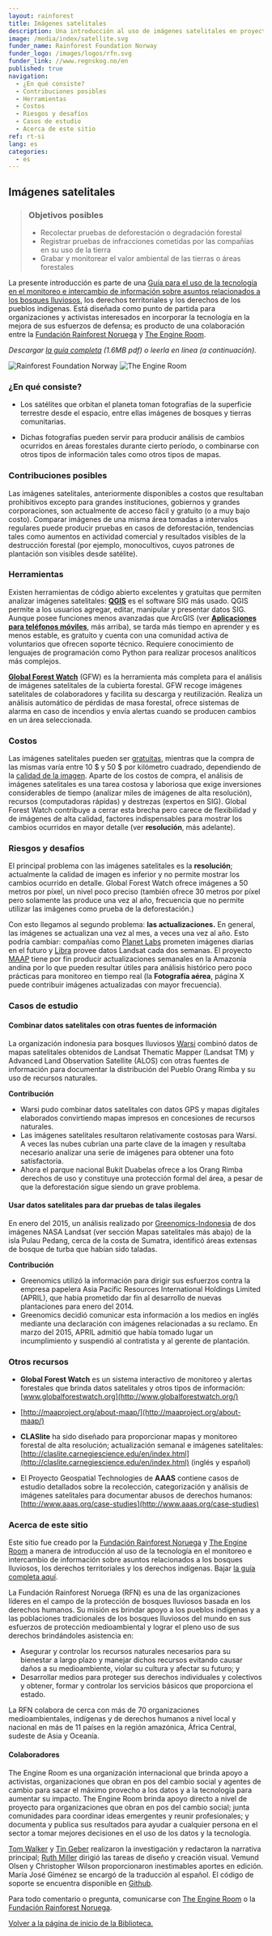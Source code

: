 ```yaml
---
layout: rainforest
title: Imágenes satelitales
description: Una introducción al uso de imágenes satelitales en proyectos relacionados a bosques lluviosos para analizar cambios ocurridos en un área forestal durante un período determinado, o generar pruebas de deforestación, tendencias tales como aumentos en actividad comercial o resultados visibles de la degradación forestal . <p>Parte del informe <a href="/rainforest-tech">Tecnología para bosques lluviosos</a> .</p>
image: /media/index/satellite.svg
funder_name: Rainforest Foundation Norway
funder_logo: /images/logos/rfn.svg
funder_link: //www.regnskog.no/en
published: true
navigation:
  - ¿En qué consiste?
  - Contribuciones posibles
  - Herramientas
  - Costos
  - Riesgos y desafíos
  - Casos de estudio
  - Acerca de este sitio
ref: rt-si
lang: es
categories:
  - es
---
```



## **Imágenes satelitales**

> ### Objetivos posibles
> * Recolectar pruebas de deforestación o degradación forestal
> * Registrar pruebas de infracciones cometidas por las compañías en su uso de la tierra
> * Grabar y monitorear el valor ambiental de las tierras o áreas forestales

La presente introducción es parte de una [Guía para el uso de la tecnología en el monitoreo e intercambio de información sobre asuntos relacionados a los bosques lluviosos](https://library.theengineroom.org/rainforest-tech/), los derechos territoriales y los derechos de los pueblos indígenas. Está diseñada como punto de partida para organizaciones y activistas interesados en incorporar la tecnología en la mejora de sus esfuerzos de defensa; es producto de una colaboración entre la [Fundación Rainforest Noruega](http://www.regnskog.no/en/) y [The Engine Room](https://theengineroom.org).

_Descargar [la guía completa](http://d5i6is0eze552.cloudfront.net/documents/Publikasjoner/Andre-rapporter/Rainforest-tech-primer.pdf?mtime=20160704134642) (1.6MB pdf) o leerla en línea (a continuación)._

![Rainforest Foundation Norway](/images/logos/rfn-dark.svg) ![The Engine Room](/images/logos/engineroom-dark.png)


### **¿En qué consiste?**

* Los satélites que orbitan el planeta toman fotografías de la superficie terrestre desde el espacio, entre ellas imágenes de bosques y tierras comunitarias.

* Dichas fotografías pueden servir para producir análisis de cambios ocurridos en áreas forestales durante cierto período, o combinarse con otros tipos de información tales como otros tipos de mapas.

### **Contribuciones posibles**

Las imágenes satelitales, anteriormente disponibles a costos que resultaban prohibitivos excepto para grandes instituciones, gobiernos y grandes corporaciones, son actualmente de acceso fácil y gratuito (o a muy bajo costo). Comparar imágenes de una misma área tomadas a intervalos regulares puede producir pruebas en casos de deforestación, tendencias tales como aumentos en actividad comercial y resultados visibles de la destrucción forestal (por ejemplo, monocultivos, cuyos patrones de plantación son visibles desde satélite).

### **Herramientas**

Existen herramientas de código abierto excelentes y gratuitas que permiten analizar imágenes satelitales: [**QGIS**](http://www.qgis.org/en/docs/index.html) es el software SIG más usado. QGIS permite a los usuarios agregar, editar, manipular y presentar datos SIG. Aunque posee funciones menos avanzadas que ArcGIS (ver [**Aplicaciones para teléfonos móviles**](/rainforest-tech-mobile-phones), más arriba), se tarda más tiempo en aprender y es menos estable, es gratuito y cuenta con una comunidad activa de voluntarios que ofrecen soporte técnico. Requiere conocimiento de lenguajes de programación como Python para realizar procesos analíticos más complejos.

[**Global Forest Watch**](http://www.globalforestwatch.org/) (GFW) es la herramienta más completa para el análisis de imágenes satelitales de la cubierta forestal. GFW recoge imágenes satelitales de colaboradores y facilita su descarga y reutilización. Realiza un análisis automático de pérdidas de masa forestal, ofrece sistemas de alarma en caso de incendios y envía alertas cuando se producen cambios en un área seleccionada.

### **Costos**

Las imágenes satelitales pueden ser [gratuitas](http://earthexplorer.usgs.gov/), mientras que la compra de las mismas varía entre 10 $ y 50 $ por kilómetro cuadrado, dependiendo de la [calidad de la imagen](http://www.aaas.org/page/high-resolution-satellite-imagery-ordering-and-analysis-handbook#VI). Aparte de los costos de compra, el análisis de imágenes satelitales es una tarea costosa y laboriosa que exige inversiones considerables de tiempo (analizar miles de imágenes de alta resolución), recursos (computadoras rápidas) y destrezas (expertos en SIG). Global Forest Watch contribuye a cerrar esta brecha pero carece de flexibilidad y de imágenes de alta calidad, factores indispensables para mostrar los cambios ocurridos en mayor detalle (ver **resolución**, más adelante).

### **Riesgos y desafíos**

El principal problema con las imágenes satelitales es la **resolución**; actualmente la calidad de imagen es inferior y no permite mostrar los cambios ocurrido en detalle. Global Forest Watch ofrece imágenes a 50 metros por píxel, un nivel poco preciso (también ofrece 30 metros por píxel pero solamente las produce una vez al año, frecuencia que no permite utilizar las imágenes como prueba de la deforestación.)

Con esto llegamos al segundo problema: **las actualizaciones.** En general, las imágenes se actualizan una vez al mes, a veces una vez al año. Esto podría cambiar: compañías como [Planet Labs](www.planet.com) prometen imágenes diarias en el futuro y [Libra](http://libra.developmentseed.org) provee datos Landsat cada dos semanas. El proyecto [MAAP](http://maaproject.org/about-maap/) tiene por fin producir actualizaciones semanales en la Amazonía andina por lo que pueden resultar útiles para análisis histórico pero poco prácticas para monitoreo en tiempo real (la **Fotografía aérea**, página X puede contribuir imágenes actualizadas con mayor frecuencia).

### **Casos de estudio**
#### Combinar datos satelitales con otras fuentes de información
La organización indonesia para bosques lluviosos [Warsi](http://www.warsi.org/) combinó datos de mapas satelitales obtenidos de Landsat Thematic Mapper (Landsat TM) y Advanced Land Observation Satellite (ALOS) con otras fuentes de información para documentar la distribución del Pueblo Orang Rimba y su uso de recursos naturales.

**Contribución**

* Warsi pudo combinar datos satelitales con datos GPS y mapas digitales elaborados convirtiendo mapas impresos en concesiones de recursos naturales.
* Las imágenes satelitales resultaron relativamente costosas para Warsi. A veces las nubes cubrían una parte clave de la imagen y resultaba necesario analizar una serie de imágenes para obtener una foto satisfactoria.
* Ahora el parque nacional Bukit Duabelas ofrece a los Orang Rimba derechos de uso y constituye una protección formal del área, a pesar de que la deforestación sigue siendo un grave problema.


#### Usar datos satelitales para dar pruebas de talas ilegales
En enero del 2015, un análisis realizado por [Greenomics-Indonesia](http://www.greenomics.org/) de dos imágenes NASA Landsat (ver sección Mapas satelitales más abajo) de la isla Pulau Pedang, cerca de la costa de Sumatra, identificó áreas extensas de bosque de turba que habían sido taladas.

**Contribución**

* Greenomics utilizó la información para dirigir sus esfuerzos contra la empresa papelera Asia Pacific Resources International Holdings Limited (APRIL), que había prometido dar fin al desarrollo de nuevas plantaciones para enero del 2014.
* Greenomics decidió comunicar esta información a los medios en inglés mediante una declaración con imágenes relacionadas a su reclamo. En marzo del 2015, APRIL admitió que había tomado lugar un incumplimiento y suspendió al contratista y al gerente de plantación.

### Otros recursos
* **Global Forest Watch** es un sistema interactivo de monitoreo y alertas forestales que brinda datos satelitales y otros tipos de información: [www.globalforestwatch.org](http://www.globalforestwatch.org/)

* [http://maaproject.org/about-maap/](http://maaproject.org/about-maap/)

* **CLASlite** ha sido diseñado para proporcionar mapas y monitoreo forestal de alta resolución; actualización semanal e imágenes satelitales: [http://claslite.carnegiescience.edu/en/index.html](http://claslite.carnegiescience.edu/en/index.html) (inglés y español)

* El Proyecto Geospatial Technologies de **AAAS** contiene casos de estudio detallados sobre la recolección, categorización y análisis de imágenes satelitales para documentar abusos de derechos humanos: [http://www.aaas.org/case-studies](http://www.aaas.org/case-studies)

### **Acerca de este sitio**
Este sitio fue creado por la [Fundación Rainforest Noruega](www.regnskog.no/en/) y [The Engine Room](https://theengineroom.org) a manera de introducción al uso de la tecnología en el monitoreo e intercambio de información sobre asuntos relacionados a los bosques lluviosos, los derechos territoriales y los derechos indígenas. Bajar [la guía completa aquí](http://d5i6is0eze552.cloudfront.net/documents/Publikasjoner/Andre-rapporter/Rainforest-tech-primer.pdf?mtime=20160704134642).

La Fundación Rainforest Noruega (RFN) es una de las organizaciones líderes en el campo de la protección de bosques lluviosos basada en los derechos humanos. Su misión es brindar apoyo a los pueblos indígenas y a las poblaciones tradicionales de los bosques lluviosos del mundo en sus esfuerzos de protección medioambiental y lograr el pleno uso de sus derechos brindándoles asistencia en:

* Asegurar y controlar los recursos naturales necesarios para su bienestar a 	largo plazo y manejar dichos recursos evitando causar daños a su medioambiente, violar su cultura y afectar su futuro; y
* Desarrollar medios para proteger sus derechos individuales y colectivos y obtener, 	formar y controlar los servicios básicos que proporciona el estado.

La RFN colabora de cerca con más de 70 organizaciones medioambientales, indígenas y de derechos humanos a nivel local y nacional en más de 11 países en la región amazónica, África Central, sudeste de Asia y Oceanía.

#### Colaboradores
The Engine Room es una organización internacional que brinda apoyo a activistas, organizaciones que obran en pos del cambio social y agentes de cambio para sacar el máximo provecho a los datos y a la tecnología para aumentar su impacto. The Engine Room brinda apoyo directo a nivel de proyecto para organizaciones que obran en pos del cambio social; junta comunidades para coordinar ideas emergentes y reunir profesionales; y documenta y publica sus resultados para ayudar a cualquier persona en el sector a tomar mejores decisiones en el uso de los datos y la tecnología.


[Tom Walker](https://www.theengineroom.org/our_team/tom-walker/) y [Tin Geber](https://www.theengineroom.org/our_team/tin-geber/) realizaron la investigación y redactaron la narrativa principal; [Ruth Miller](http://ruthmiller.net/) dirigió las tareas de diseño y creación visual. Vemund Olsen y Christopher Wilson proporcionaron inestimables aportes en edició­n. María José Giménez se encargó de la traducción al español. El código de soporte se encuentra disponible en [Github](https://github.com/the-engine-room/library/).

Para todo comentario o pregunta, comunicarse con [The Engine Room](mailto:post@theengineroom.org) o la [Fundación Rainforest Noruega](mailto:rainforest@rainforest.no).

[Volver a la página de inicio de la Biblioteca.](/rainforest-tech)
